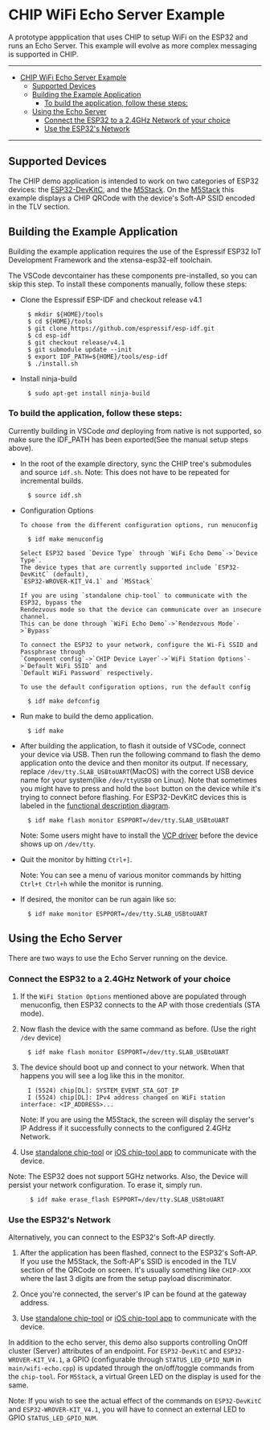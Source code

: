 # CHIP WiFi Echo Server Example

A prototype appplication that uses CHIP to setup WiFi on the ESP32 and runs an
Echo Server. This example will evolve as more complex messaging is supported in
CHIP.

---

-   [CHIP WiFi Echo Server Example](#chip-wifi-echo-server-example)
    -   [Supported Devices](#supported-devices)
    -   [Building the Example Application](#building-the-example-application)
        -   [To build the application, follow these steps:](#to-build-the-application-follow-these-steps)
    -   [Using the Echo Server](#using-the-echo-server)
        -   [Connect the ESP32 to a 2.4GHz Network of your choice](#connect-the-esp32-to-a-24ghz-network-of-your-choice)
        -   [Use the ESP32's Network](#use-the-esp32s-network)

---

## Supported Devices

The CHIP demo application is intended to work on two categories of ESP32
devices: the
[ESP32-DevKitC](https://www.espressif.com/en/products/hardware/esp32-devkitc/overview),
and the [M5Stack](http://m5stack.com). On the [M5Stack](http://m5stack.com) this
example displays a CHIP QRCode with the device's Soft-AP SSID encoded in the TLV
section.

## Building the Example Application

Building the example application requires the use of the Espressif ESP32 IoT
Development Framework and the xtensa-esp32-elf toolchain.

The VSCode devcontainer has these components pre-installed, so you can skip this
step. To install these components manually, follow these steps:

-   Clone the Espressif ESP-IDF and checkout release v4.1

          $ mkdir ${HOME}/tools
          $ cd ${HOME}/tools
          $ git clone https://github.com/espressif/esp-idf.git
          $ cd esp-idf
          $ git checkout release/v4.1
          $ git submodule update --init
          $ export IDF_PATH=${HOME}/tools/esp-idf
          $ ./install.sh

-   Install ninja-build

          $ sudo apt-get install ninja-build

### To build the application, follow these steps:

Currently building in VSCode _and_ deploying from native is not supported, so
make sure the IDF_PATH has been exported(See the manual setup steps above).

-   In the root of the example directory, sync the CHIP tree's submodules and
    source `idf.sh`. Note: This does not have to be repeated for incremental
    builds.

          $ source idf.sh

-   Configuration Options

        To choose from the different configuration options, run menuconfig

          $ idf make menuconfig

        Select ESP32 based `Device Type` through `WiFi Echo Demo`->`Device Type`.
        The device types that are currently supported include `ESP32-DevKitC` (default),
        `ESP32-WROVER-KIT_V4.1` and `M5Stack`

        If you are using `standalone chip-tool` to communicate with the ESP32, bypass the
        Rendezvous mode so that the device can communicate over an insecure channel.
        This can be done through `WiFi Echo Demo`->`Rendezvous Mode`->`Bypass`

        To connect the ESP32 to your network, configure the Wi-Fi SSID and Passphrase through
        `Component config`->`CHIP Device Layer`->`WiFi Station Options`->`Default WiFi SSID` and
        `Default WiFi Password` respectively.

        To use the default configuration options, run the default config

          $ idf make defconfig

-   Run make to build the demo application.

          $ idf make

-   After building the application, to flash it outside of VSCode, connect your
    device via USB. Then run the following command to flash the demo application
    onto the device and then monitor its output. If necessary, replace
    `/dev/tty.SLAB_USBtoUART`(MacOS) with the correct USB device name for your
    system(like `/dev/ttyUSB0` on Linux). Note that sometimes you might have to
    press and hold the `boot` button on the device while it's trying to connect
    before flashing. For ESP32-DevKitC devices this is labeled in the
    [functional description diagram](https://docs.espressif.com/projects/esp-idf/en/latest/esp32/hw-reference/esp32/get-started-devkitc.html#functional-description).

          $ idf make flash monitor ESPPORT=/dev/tty.SLAB_USBtoUART

    Note: Some users might have to install the
    [VCP driver](https://www.silabs.com/products/development-tools/software/usb-to-uart-bridge-vcp-drivers)
    before the device shows up on `/dev/tty`.

-   Quit the monitor by hitting `Ctrl+]`.

    Note: You can see a menu of various monitor commands by hitting
    `Ctrl+t Ctrl+h` while the monitor is running.

-   If desired, the monitor can be run again like so:

          $ idf make monitor ESPPORT=/dev/tty.SLAB_USBtoUART

## Using the Echo Server

There are two ways to use the Echo Server running on the device.

### Connect the ESP32 to a 2.4GHz Network of your choice

1.  If the `WiFi Station Options` mentioned above are populated through
    menuconfig, then ESP32 connects to the AP with those credentials (STA mode).

2.  Now flash the device with the same command as before. (Use the right `/dev`
    device)

          $ idf make flash monitor ESPPORT=/dev/tty.SLAB_USBtoUART

3.  The device should boot up and connect to your network. When that happens you
    will see a log like this in the monitor.

          I (5524) chip[DL]: SYSTEM_EVENT_STA_GOT_IP
          I (5524) chip[DL]: IPv4 address changed on WiFi station interface: <IP_ADDRESS>...

    Note: If you are using the M5Stack, the screen will display the server's IP
    Address if it successfully connects to the configured 2.4GHz Network.

4.  Use
    [standalone chip-tool](https://github.com/project-chip/connectedhomeip/tree/master/examples/chip-tool)
    or
    [iOS chip-tool app](https://github.com/project-chip/connectedhomeip/tree/master/src/darwin)
    to communicate with the device.

Note: The ESP32 does not support 5GHz networks. Also, the Device will persist
your network configuration. To erase it, simply run.

          $ idf make erase_flash ESPPORT=/dev/tty.SLAB_USBtoUART

### Use the ESP32's Network

Alternatively, you can connect to the ESP32's Soft-AP directly.

1.  After the application has been flashed, connect to the ESP32's Soft-AP. If
    you use the M5Stack, the Soft-AP's SSID is encoded in the TLV section of the
    QRCode on screen. It's usually something like `CHIP-XXX` where the last 3
    digits are from the setup payload discriminator.

2.  Once you're connected, the server's IP can be found at the gateway address.

3.  Use
    [standalone chip-tool](https://github.com/project-chip/connectedhomeip/tree/master/examples/chip-tool)
    or
    [iOS chip-tool app](https://github.com/project-chip/connectedhomeip/tree/master/src/darwin)
    to communicate with the device.

In addition to the echo server, this demo also supports controlling OnOff
cluster (Server) attributes of an endpoint. For `ESP32-DevKitC` and
`ESP32-WROVER-KIT_V4.1`, a GPIO (configurable through `STATUS_LED_GPIO_NUM` in
`main/wifi-echo.cpp`) is updated through the on/off/toggle commands from the
`chip-tool`. For `M5Stack`, a virtual Green LED on the display is used for the
same.

Note: If you wish to see the actual effect of the commands on `ESP32-DevKitC`
and `ESP32-WROVER-KIT_V4.1`, you will have to connect an external LED to GPIO
`STATUS_LED_GPIO_NUM`.
